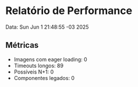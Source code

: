 # Relatório de Performance

Data: Sun Jun  1 21:48:55 -03 2025

## Métricas
- Imagens com eager loading:        0
- Timeouts longos:       89
- Possíveis N+1:        0
- Componentes legados:        0

